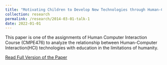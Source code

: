 ```yaml
---
title: "Motivating Children to Develop New Technologies through Human-Computer Interaction Scenes on Movies, and Understanding Technology Based on Human Limitations"
collection: research
permalink: /research/2014-03-01-talk-1
date: 2022-01-01
---
```


This paper is one of the assignments of Human Computer Interaction Course (CMPE476) to analyze the relationship between Human-Computer Interaction(HCI) technologies with education in the limitations of humanity.

[Read Full Version of the Paper](/files/MotivatingChildrenToDevelopNewTechnologiesThroughHuman-Computer.pdf)
